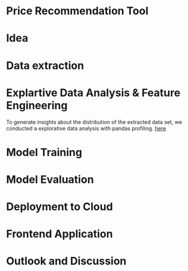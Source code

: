 # Price Recommendation Tool

# Idea


# Data extraction 


# Explartive Data Analysis & Feature Engineering 

To generate insights about the distribution of the extracted data set, we conducted a explorative data analysis with pandas profiling. 
[here](..\ImmmoWelt_Price_Guide\eda-wue-rent-all.html)


# Model Training 


# Model Evaluation 


# Deployment to Cloud 


# Frontend Application 


# Outlook and Discussion

